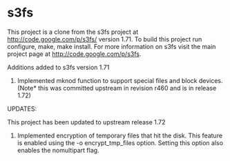 s3fs
====

This project is a clone from the s3fs project at http://code.google.com/p/s3fs/ version 1.71.
To build this project run configure, make, make install. For more information on s3fs visit
the main project page at http://code.google.com/p/s3fs.

Additions added to s3fs version 1.71

1. Implemented mknod function to support special files and block devices.
	(Note* this was committed upstream in revision r460 and is in release 1.72)

UPDATES:

This project has been updated to upstream release 1.72

1. Implemented encryption of temporary files that hit the disk. This feature is enabled using the -o encrypt_tmp_files option. Setting this option also enables the nomultipart flag.


